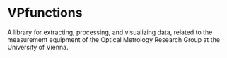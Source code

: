 # VPfunctions
A library for extracting, processing, and visualizing data, related to the measurement equipment of the Optical Metrology Research Group at the University of Vienna.
